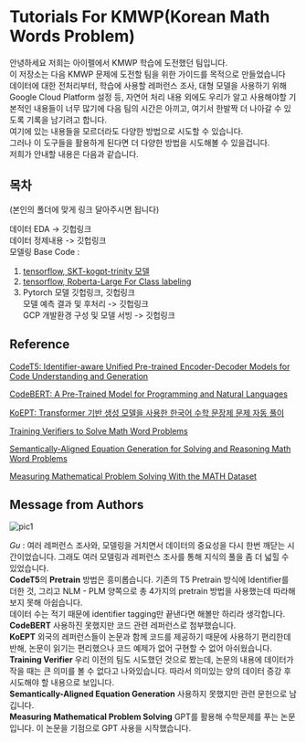 # Tutorials For KMWP(Korean Math Words Problem)  
안녕하세요 저희는 아이펠에서 KMWP 학습에 도전했던 팀입니다.  
이 저장소는 다음 KMWP 문제에 도전할 팀을 위한 가이드를 목적으로 만들었습니다  
데이터에 대한 전처리부터, 학습에 사용할 레퍼런스 조사, 대형 모델을 사용하기 위해 Google Cloud Platform  설정 등, 자연어 처리 내용 외에도 우리가 알고 사용해야할 기본적인 내용들이 너무 많기에 다음 팀의 시간은 아끼고, 여기서 한발짝 더 나아갈 수 있도록 기록을 남기려고 합니다.  
여기에 있는 내용들을 모르더라도 다양한 방법으로 시도할 수 있습니다.  
그러나 이 도구들을 활용하게 된다면 더 다양한 방법을 시도해볼 수 있을겁니다.  
저희가 안내할 내용은 다음과 같습니다.  

## 목차  

(본인의 폴더에 맞게 링크 달아주시면 됩니다)

데이터 EDA -> 깃헙링크  
데이터 정제내용 -> 깃헙링크  
모델링 Base Code :  
1. [tensorflow, SKT-kogpt-trinity 모델](https://github.com/koco-tunlp/math-challenge/tree/main/skt-kogpt-trinity-basecode)  
2. [tensorflow, Roberta-Large For Class labeling](https://github.com/koco-tunlp/math-challenge/tree/main/roberta-large-for-classlabeling)
3. Pytorch 모델   깃헙링크, 깃헙링크  
모델 예측 결과 및 후처리 -> 깃헙링크  
GCP 개발환경 구성 및 모델 서빙 -> 깃헙링크  


## Reference  
[CodeT5: Identifier-aware Unified Pre-trained Encoder-Decoder Models for Code Understanding and Generation](https://arxiv.org/pdf/2109.00859.pdf)  
  
[CodeBERT: A Pre-Trained Model for Programming and Natural Languages](https://arxiv.org/pdf/2002.08155.pdf)  

[KoEPT: Transformer 기반 생성 모델을 사용한 한국어 수학 문장제 문제 자동 풀이](http://koreascience.or.kr/article/CFKO202125036187306.pdf)  
  
[Training Verifiers to Solve Math Word Problems](https://arxiv.org/pdf/2110.14168.pdf)  
  
[Semantically-Aligned Equation Generation for Solving and Reasoning Math Word Problems](https://aclanthology.org/N19-1272.pdf)  
  
[Measuring Mathematical Problem Solving With the MATH Dataset](https://arxiv.org/pdf/2103.03874.pdf)

## Message from Authors  
![pic1](https://user-images.githubusercontent.com/53106649/171995972-81c4962e-08b2-4290-95ea-62fbf9c15c36.png)  

_Gu_ : 여러 레퍼런스 조사와, 모델링을 거치면서 데이터의 중요성을 다시 한번 깨닫는 시간이었습니다. 그래도 여러 모델링과 레퍼런스 조사를 통해 지식의 풀을 좀 더 넓힐 수 있었습니다.  
**CodeT5**의 **Pretrain** 방법은 흥미롭습니다. 기존의 T5 Pretrain 방식에 Identifier를 더한 것, 그리고 NLM - PLM 양쪽으로 총 4가지의 pretrain 방법을 사용했는데 따라해보지 못해 아쉽습니다.  
데이터 수는 적기 때문에 identifier tagging만 끝낸다면 해볼만 하리라 생각합니다.  
**CodeBERT** 사용하진 못했지만 코드 관련 레퍼런스로 첨부했습니다.  
**KoEPT** 외국의 레퍼런스들이 논문과 함께 코드를 제공하기 때문에 사용하기 편리한데 반해, 논문이 읽기는 편리했으나 코드 예제가 없어 구현할 수 없어 아쉬웠습니다.  
**Training Verifier** 우리 이전의 팀도 시도했던 것으로 봤는데, 논문의 내용에 데이터가 작을 때는 큰 의미를 볼 수 없다고 나와있습니다. 따라서 의미있는 양의 데이터 증강 후 시도해야 할 내용으로 보입니다.  
**Semantically-Aligned Equation Generation** 사용하지 못했지만 관련 문헌으로 남깁니다.  
**Measuring Mathematical Problem Solving** GPT를 활용해 수학문제를 푸는 논문 입니다. 이 논문을 기점으로 GPT 사용을 시작했습니다.